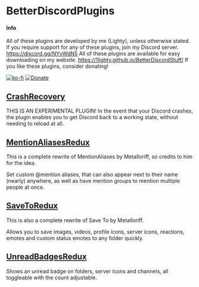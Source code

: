 # BetterDiscordPlugins
#### Info
All of these plugins are developed by me (Lighty), unless otherwise stated.
If you require support for any of these plugins, join my Discord server.
https://discord.gg/NYvWdN5
All of these plugins are available for easy downloading on my website.
https://1lighty.github.io/BetterDiscordStuff/
If you like these plugins, consider donating!

[![ko-fi](https://www.ko-fi.com/img/githubbutton_sm.svg)](https://ko-fi.com/L3L01A2WY) [![Donate](https://img.shields.io/badge/Donate-PayPal-blue.svg)](https://www.paypal.me/lighty13)
##  [CrashRecovery](https://github.com/1Lighty/BetterDiscordPlugins/tree/master/Plugins/CrashRecovery "CrashRecovery")
THIS IS AN EXPERIMENTAL PLUGIN! In the event that your Discord crashes, the plugin enables you to get Discord back to a working state, without needing to reload at all.

##  [MentionAliasesRedux](https://github.com/1Lighty/BetterDiscordPlugins/tree/master/Plugins/MentionAliasesRedux "MentionAliasesRedux")
This is a complete rewrite of MentionAliases by Metalloriff, so credits to him for the idea.

Set custom @mention aliases, that can also appear next to their name (nearly) anywhere, as well as have mention groups to mention multiple people at once.
## [SaveToRedux](https://github.com/1Lighty/BetterDiscordPlugins/tree/master/Plugins/SaveToRedux "SaveToRedux")
This is also a complete rewrite of Save To by Metalloriff.

Allows you to save images, videos, profile icons, server icons, reactions, emotes and custom status emotes to any folder quickly.
## [UnreadBadgesRedux](https://github.com/1Lighty/BetterDiscordPlugins/tree/master/Plugins/UnreadBadgesRedux "UnreadBadgesRedux")
Shows an unread badge on folders, server icons and channels, all toggleable with the count adjustable.
